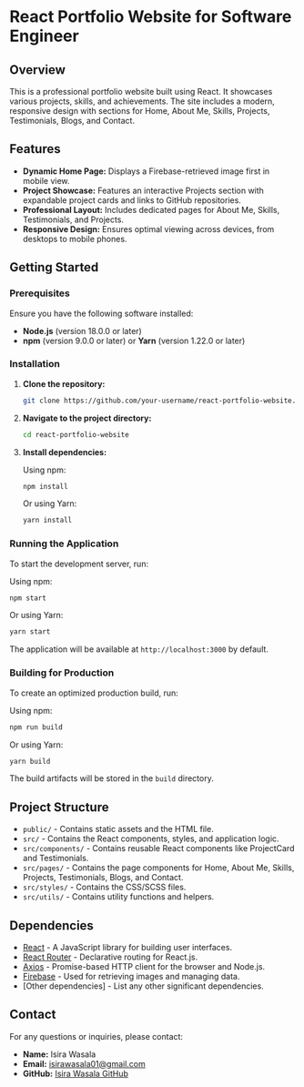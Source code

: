 # React Portfolio Website for Software Engineer

## Overview

This is a professional portfolio website built using React. It showcases various projects, skills, and achievements. The site includes a modern, responsive design with sections for Home, About Me, Skills, Projects, Testimonials, Blogs, and Contact.

## Features

- **Dynamic Home Page:** Displays a Firebase-retrieved image first in mobile view.
- **Project Showcase:** Features an interactive Projects section with expandable project cards and links to GitHub repositories.
- **Professional Layout:** Includes dedicated pages for About Me, Skills, Testimonials, and Projects.
- **Responsive Design:** Ensures optimal viewing across devices, from desktops to mobile phones.

## Getting Started

### Prerequisites

Ensure you have the following software installed:

- **Node.js** (version 18.0.0 or later)
- **npm** (version 9.0.0 or later) or **Yarn** (version 1.22.0 or later)

### Installation

1. **Clone the repository:**

   ```bash
   git clone https://github.com/your-username/react-portfolio-website.git
   ```

2. **Navigate to the project directory:**

   ```bash
   cd react-portfolio-website
   ```

3. **Install dependencies:**

   Using npm:

   ```bash
   npm install
   ```

   Or using Yarn:

   ```bash
   yarn install
   ```

### Running the Application

To start the development server, run:

Using npm:

```bash
npm start
```

Or using Yarn:

```bash
yarn start
```

The application will be available at `http://localhost:3000` by default.

### Building for Production

To create an optimized production build, run:

Using npm:

```bash
npm run build
```

Or using Yarn:

```bash
yarn build
```

The build artifacts will be stored in the `build` directory.

## Project Structure

- `public/` - Contains static assets and the HTML file.
- `src/` - Contains the React components, styles, and application logic.
- `src/components/` - Contains reusable React components like ProjectCard and Testimonials.
- `src/pages/` - Contains the page components for Home, About Me, Skills, Projects, Testimonials, Blogs, and Contact.
- `src/styles/` - Contains the CSS/SCSS files.
- `src/utils/` - Contains utility functions and helpers.

## Dependencies

- [React](https://reactjs.org/) - A JavaScript library for building user interfaces.
- [React Router](https://reactrouter.com/) - Declarative routing for React.js.
- [Axios](https://axios-http.com/) - Promise-based HTTP client for the browser and Node.js.
- [Firebase](https://firebase.google.com/) - Used for retrieving images and managing data.
- [Other dependencies] - List any other significant dependencies.

## Contact

For any questions or inquiries, please contact:

- **Name:** Isira Wasala
- **Email:** isirawasala01@gmail.com
- **GitHub:** [Isira Wasala GitHub](https://github.com/isira-wasala)
